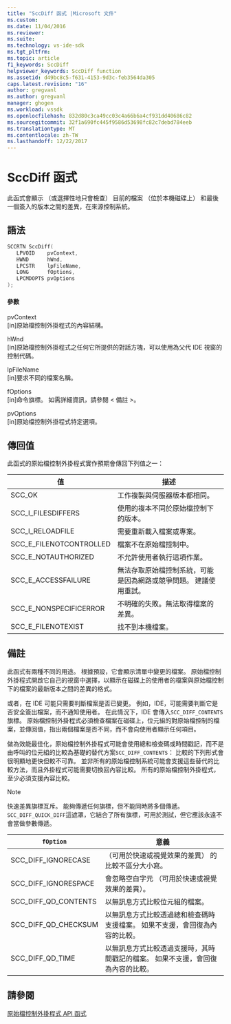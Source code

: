 ```yaml
---
title: "SccDiff 函式 |Microsoft 文件"
ms.custom: 
ms.date: 11/04/2016
ms.reviewer: 
ms.suite: 
ms.technology: vs-ide-sdk
ms.tgt_pltfrm: 
ms.topic: article
f1_keywords: SccDiff
helpviewer_keywords: SccDiff function
ms.assetid: d49bc8c5-f631-4153-9d3c-feb3564da305
caps.latest.revision: "16"
author: gregvanl
ms.author: gregvanl
manager: ghogen
ms.workload: vssdk
ms.openlocfilehash: 832d80c3ca49cc03c4a66b6a4cf931dd40686c82
ms.sourcegitcommit: 32f1a690fc445f9586d53698fc82c7debd784eeb
ms.translationtype: MT
ms.contentlocale: zh-TW
ms.lasthandoff: 12/22/2017
---
```

# <a name="sccdiff-function"></a>SccDiff 函式
此函式會顯示 （或選擇性地只會檢查） 目前的檔案 （位於本機磁碟上） 和最後一個簽入的版本之間的差異，在來源控制系統。  
  
## <a name="syntax"></a>語法  
  
```cpp  
SCCRTN SccDiff(  
   LPVOID    pvContext,  
   HWND      hWnd,  
   LPCSTR    lpFileName,  
   LONG      fOptions,  
   LPCMDOPTS pvOptions  
);  
```  
  
#### <a name="parameters"></a>參數  
 pvContext  
 [in]原始檔控制外掛程式的內容結構。  
  
 hWnd  
 [in]原始檔控制外掛程式之任何它所提供的對話方塊，可以使用為父代 IDE 視窗的控制代碼。  
  
 lpFileName  
 [in]要求不同的檔案名稱。  
  
 fOptions  
 [in]命令旗標。 如需詳細資訊，請參閱 < 備註 >。  
  
 pvOptions  
 [in]原始檔控制外掛程式特定選項。  
  
## <a name="return-value"></a>傳回值  
 此函式的原始檔控制外掛程式實作預期會傳回下列值之一：  
  
|值|描述|  
|-----------|-----------------|  
|SCC_OK|工作複製與伺服器版本都相同。|  
|SCC_I_FILESDIFFERS|使用的複本不同於原始檔控制下的版本。|  
|SCC_I_RELOADFILE|需要重新載入檔案或專案。|  
|SCC_E_FILENOTCONTROLLED|檔案不在原始檔控制中。|  
|SCC_E_NOTAUTHORIZED|不允許使用者執行這項作業。|  
|SCC_E_ACCESSFAILURE|無法存取原始檔控制系統，可能是因為網路或競爭問題。 建議使用重試。|  
|SCC_E_NONSPECIFICERROR|不明確的失敗。無法取得檔案的差異。|  
|SCC_E_FILENOTEXIST|找不到本機檔案。|  
  
## <a name="remarks"></a>備註  
 此函式有兩種不同的用途。 根據預設，它會顯示清單中變更的檔案。 原始檔控制外掛程式開啟它自己的視窗中選擇，以顯示在磁碟上的使用者的檔案與原始檔控制下的檔案的最新版本之間的差異的格式。  
  
 或者，在 IDE 可能只需要判斷檔案是否已變更。 例如，IDE，可能需要判斷它是否安全簽出檔案，而不通知使用者。 在此情況下，IDE 會傳入`SCC_DIFF_CONTENTS`旗標。 原始檔控制外掛程式必須檢查檔案在磁碟上，位元組的對原始檔控制的檔案，並傳回值，指出兩個檔案是否不同，而不會向使用者顯示任何項目。  
  
 做為效能最佳化，原始檔控制外掛程式可能會使用總和檢查碼或時間戳記，而不是由呼叫的位元組的比較為基礎的替代方案`SCC_DIFF_CONTENTS`： 比較的下列形式會很明顯地更快但較不可靠。 並非所有的原始檔控制系統可能會支援這些替代的比較方法，而且外掛程式可能需要切換回內容比較。 所有的原始檔控制外掛程式，至少必須支援內容比較。  
  
> [!NOTE]
>  快速差異旗標互斥。 能夠傳遞任何旗標，但不能同時將多個傳遞。 `SCC_DIFF_QUICK_DIFF`這遮罩，它結合了所有旗標，可用於測試，但它應該永遠不會當做參數傳遞。  
  
|`fOption`|意義|  
|---------------|-------------|  
|SCC_DIFF_IGNORECASE|（可用於快速或視覺效果的差異） 的比較不區分大小寫。|  
|SCC_DIFF_IGNORESPACE|會忽略空白字元 （可用於快速或視覺效果的差異）。|  
|SCC_DIFF_QD_CONTENTS|以無訊息方式比較位元組的檔案。|  
|SCC_DIFF_QD_CHECKSUM|以無訊息方式比較透過總和檢查碼時支援檔案。 如果不支援，會回復為內容的比較。|  
|SCC_DIFF_QD_TIME|以無訊息方式比較透過支援時，其時間戳記的檔案。 如果不支援，會回復為內容的比較。|  
  
## <a name="see-also"></a>請參閱  
 [原始檔控制外掛程式 API 函式](../extensibility/source-control-plug-in-api-functions.md)